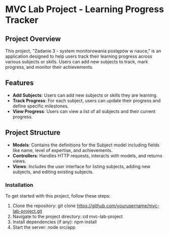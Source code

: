 # MVC Lab Project - Learning Progress Tracker

## Project Overview
This project, "Zadanie 3 - system monitorowania postępów w nauce," is an application designed to help users track their learning progress across various subjects or skills. Users can add new subjects to track, mark progress, and monitor their achievements.

## Features
- **Add Subjects**: Users can add new subjects or skills they are learning.
- **Track Progress**: For each subject, users can update their progress and define specific milestones.
- **View Progress**: Users can view a list of all subjects and their current progress.

## Project Structure
- **Models**: Contains the definitions for the Subject model including fields like name, level of expertise, and achievements.
- **Controllers**: Handles HTTP requests, interacts with models, and returns views.
- **Views**: Includes the user interface for listing subjects, adding new subjects, and editing existing subjects.

### Installation
To get started with this project, follow these steps:
1. Clone the repository: git clone https://github.com/yourusername/mvc-lab-project.git
2. Navigate to the project directory: cd mvc-lab-project
3. Install dependencies (if any): npm install
4. Start the server: node src/app


